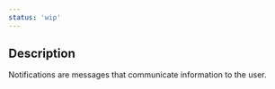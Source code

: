```yaml
---
status: 'wip'
---
```


## Description

Notifications are messages that communicate information to the user.
